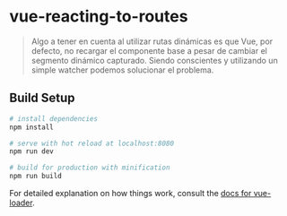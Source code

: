 # vue-reacting-to-routes

> Algo a tener en cuenta al utilizar rutas dinámicas es que Vue, por defecto, no recargar el componente base a pesar de cambiar el segmento dinámico capturado. Siendo conscientes y utilizando un simple watcher podemos solucionar el problema.

## Build Setup

``` bash
# install dependencies
npm install

# serve with hot reload at localhost:8080
npm run dev

# build for production with minification
npm run build
```

For detailed explanation on how things work, consult the [docs for vue-loader](http://vuejs.github.io/vue-loader).
